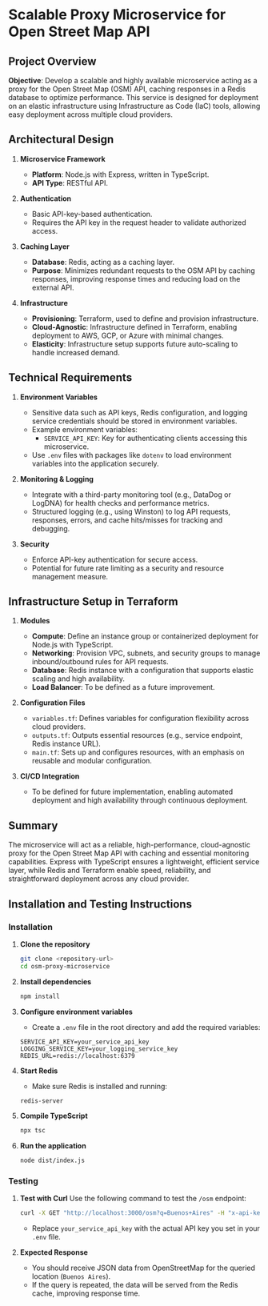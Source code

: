 # Scalable Proxy Microservice for Open Street Map API

## Project Overview

**Objective**: Develop a scalable and highly available microservice acting as a proxy for the Open Street Map (OSM) API, caching responses in a Redis database to optimize performance. This service is designed for deployment on an elastic infrastructure using Infrastructure as Code (IaC) tools, allowing easy deployment across multiple cloud providers.

## Architectural Design

1. **Microservice Framework**
   - **Platform**: Node.js with Express, written in TypeScript.
   - **API Type**: RESTful API.

2. **Authentication**
   - Basic API-key-based authentication.
   - Requires the API key in the request header to validate authorized access.

3. **Caching Layer**
   - **Database**: Redis, acting as a caching layer.
   - **Purpose**: Minimizes redundant requests to the OSM API by caching responses, improving response times and reducing load on the external API.

4. **Infrastructure**
   - **Provisioning**: Terraform, used to define and provision infrastructure.
   - **Cloud-Agnostic**: Infrastructure defined in Terraform, enabling deployment to AWS, GCP, or Azure with minimal changes.
   - **Elasticity**: Infrastructure setup supports future auto-scaling to handle increased demand.

## Technical Requirements

1. **Environment Variables**
   - Sensitive data such as API keys, Redis configuration, and logging service credentials should be stored in environment variables.
   - Example environment variables:
     - `SERVICE_API_KEY`: Key for authenticating clients accessing this microservice.
   - Use `.env` files with packages like `dotenv` to load environment variables into the application securely.

2. **Monitoring & Logging**
   - Integrate with a third-party monitoring tool (e.g., DataDog or LogDNA) for health checks and performance metrics.
   - Structured logging (e.g., using Winston) to log API requests, responses, errors, and cache hits/misses for tracking and debugging.

3. **Security**
   - Enforce API-key authentication for secure access.
   - Potential for future rate limiting as a security and resource management measure.

## Infrastructure Setup in Terraform

1. **Modules**
   - **Compute**: Define an instance group or containerized deployment for Node.js with TypeScript.
   - **Networking**: Provision VPC, subnets, and security groups to manage inbound/outbound rules for API requests.
   - **Database**: Redis instance with a configuration that supports elastic scaling and high availability.
   - **Load Balancer**: To be defined as a future improvement.

2. **Configuration Files**
   - `variables.tf`: Defines variables for configuration flexibility across cloud providers.
   - `outputs.tf`: Outputs essential resources (e.g., service endpoint, Redis instance URL).
   - `main.tf`: Sets up and configures resources, with an emphasis on reusable and modular configuration.

3. **CI/CD Integration**
   - To be defined for future implementation, enabling automated deployment and high availability through continuous deployment.

## Summary

The microservice will act as a reliable, high-performance, cloud-agnostic proxy for the Open Street Map API with caching and essential monitoring capabilities. Express with TypeScript ensures a lightweight, efficient service layer, while Redis and Terraform enable speed, reliability, and straightforward deployment across any cloud provider.


## Installation and Testing Instructions

### Installation

1. **Clone the repository**
   ```sh
   git clone <repository-url>
   cd osm-proxy-microservice
   ```

2. **Install dependencies**
   ```sh
   npm install
   ```

3. **Configure environment variables**
   - Create a `.env` file in the root directory and add the required variables:
   ```
   SERVICE_API_KEY=your_service_api_key
   LOGGING_SERVICE_KEY=your_logging_service_key
   REDIS_URL=redis://localhost:6379
   ```

4. **Start Redis**
   - Make sure Redis is installed and running:
   ```sh
   redis-server
   ```

5. **Compile TypeScript**
   ```sh
   npx tsc
   ```

6. **Run the application**
   ```sh
   node dist/index.js
   ```

### Testing

1. **Test with Curl**
   Use the following command to test the `/osm` endpoint:
   ```sh
   curl -X GET "http://localhost:3000/osm?q=Buenos+Aires" -H "x-api-key: your_service_api_key"
   ```
   - Replace `your_service_api_key` with the actual API key you set in your `.env` file.

2. **Expected Response**
   - You should receive JSON data from OpenStreetMap for the queried location (`Buenos Aires`).
   - If the query is repeated, the data will be served from the Redis cache, improving response time.
   